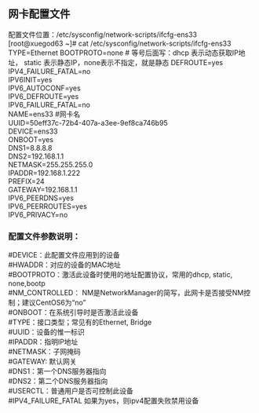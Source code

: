 ## 网卡配置文件
配置文件位置：/etc/sysconfig/network-scripts/ifcfg-ens33  
    [root@xuegod63 ~]# cat /etc/sysconfig/network-scripts/ifcfg-ens33
    TYPE=Ethernet
    BOOTPROTO=none     # 等号后面写：dhcp 表示动态获取IP地址，  static 表示静态IP，none表示不指定，就是静态
    DEFROUTE=yes
    IPV4_FAILURE_FATAL=no  
    IPV6INIT=yes  
    IPV6_AUTOCONF=yes  
    IPV6_DEFROUTE=yes  
    IPV6_FAILURE_FATAL=no  
    NAME=ens33   #网卡名  
    UUID=50eff37c-72b4-407a-a3ee-9ef8ca746b95  
    DEVICE=ens33  
    ONBOOT=yes  
    DNS1=8.8.8.8  
    DNS2=192.168.1.1  
    NETMASK=255.255.255.0  
    IPADDR=192.168.1.222  
    PREFIX=24  
    GATEWAY=192.168.1.1  
    IPV6_PEERDNS=yes  
    IPV6_PEERROUTES=yes  
    IPV6_PRIVACY=no    

### 配置文件参数说明：  
#DEVICE：此配置文件应用到的设备  
#HWADDR：对应的设备的MAC地址  
#BOOTPROTO：激活此设备时使用的地址配置协议，常用的dhcp, static, none,bootp  
#NM_CONTROLLED： NM是NetworkManager的简写，此网卡是否接受NM控制；建议CentOS6为“no”  
#ONBOOT：在系统引导时是否激活此设备  
#TYPE：接口类型；常见有的Ethernet, Bridge  
#UUID：设备的惟一标识  
#IPADDR：指明IP地址  
#NETMASK：子网掩码  
#GATEWAY: 默认网关  
#DNS1：第一个DNS服务器指向  
#DNS2：第二个DNS服务器指向  
#USERCTL：普通用户是否可控制此设备  
#IPV4_FAILURE_FATAL 如果为yes，则ipv4配置失败禁用设备  
